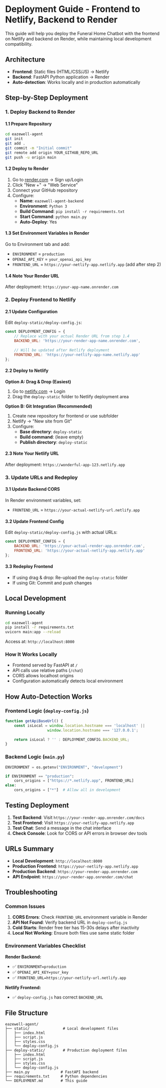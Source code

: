 # Deployment Guide - Frontend to Netlify, Backend to Render

This guide will help you deploy the Funeral Home Chatbot with the frontend on Netlify and backend on Render, while maintaining local development compatibility.

## Architecture
- **Frontend**: Static files (HTML/CSS/JS) → Netlify
- **Backend**: FastAPI Python application → Render  
- **Auto-detection**: Works locally and in production automatically

## Step-by-Step Deployment

### 1. Deploy Backend to Render

#### 1.1 Prepare Repository
```bash
cd eazewell-agent
git init
git add .
git commit -m "Initial commit"
git remote add origin YOUR_GITHUB_REPO_URL
git push -u origin main
```

#### 1.2 Deploy to Render
1. Go to [render.com](https://render.com) → Sign up/Login
2. Click "New +" → "Web Service"
3. Connect your GitHub repository
4. Configure:
   - **Name**: `eazewell-agent-backend`
   - **Environment**: `Python 3`
   - **Build Command**: `pip install -r requirements.txt`
   - **Start Command**: `python main.py`
   - **Auto-Deploy**: Yes

#### 1.3 Set Environment Variables in Render
Go to Environment tab and add:
- `ENVIRONMENT` = `production`
- `OPENAI_API_KEY` = `your_openai_api_key`
- `FRONTEND_URL` = `https://your-netlify-app.netlify.app` (add after step 2)

#### 1.4 Note Your Render URL
After deployment: `https://your-app-name.onrender.com`

### 2. Deploy Frontend to Netlify

#### 2.1 Update Configuration
Edit `deploy-static/deploy-config.js`:
```javascript
const DEPLOYMENT_CONFIG = {
    // Replace with your actual Render URL from step 1.4
    BACKEND_URL: 'https://your-render-app-name.onrender.com',
    
    // Will be updated after Netlify deployment
    FRONTEND_URL: 'https://your-netlify-app-name.netlify.app'
};
```

#### 2.2 Deploy to Netlify
**Option A: Drag & Drop (Easiest)**
1. Go to [netlify.com](https://netlify.com) → Login
2. Drag the `deploy-static` folder to Netlify deployment area

**Option B: Git Integration (Recommended)**
1. Create new repository for frontend or use subfolder
2. Netlify → "New site from Git"
3. Configure:
   - **Base directory**: `deploy-static`
   - **Build command**: (leave empty)
   - **Publish directory**: `deploy-static`

#### 2.3 Note Your Netlify URL
After deployment: `https://wonderful-app-123.netlify.app`

### 3. Update URLs and Redeploy

#### 3.1 Update Backend CORS
In Render environment variables, set:
- `FRONTEND_URL` = `https://your-actual-netlify-url.netlify.app`

#### 3.2 Update Frontend Config
Edit `deploy-static/deploy-config.js` with actual URLs:
```javascript
const DEPLOYMENT_CONFIG = {
    BACKEND_URL: 'https://your-actual-render-app.onrender.com',
    FRONTEND_URL: 'https://your-actual-netlify-app.netlify.app'
};
```

#### 3.3 Redeploy Frontend
- If using drag & drop: Re-upload the `deploy-static` folder
- If using Git: Commit and push changes

## Local Development

### Running Locally
```bash
cd eazewell-agent
pip install -r requirements.txt
uvicorn main:app --reload
```

Access at: `http://localhost:8000`

### How It Works Locally
- Frontend served by FastAPI at `/` 
- API calls use relative paths (`/chat`)
- CORS allows localhost origins
- Configuration automatically detects local environment

## How Auto-Detection Works

### Frontend Logic (`deploy-config.js`)
```javascript
function getApiBaseUrl() {
    const isLocal = window.location.hostname === 'localhost' || 
                   window.location.hostname === '127.0.0.1';
    
    return isLocal ? '' : DEPLOYMENT_CONFIG.BACKEND_URL;
}
```

### Backend Logic (`main.py`)
```python
ENVIRONMENT = os.getenv("ENVIRONMENT", "development")

if ENVIRONMENT == "production":
    cors_origins = ["https://*.netlify.app", FRONTEND_URL]
else:
    cors_origins = ["*"]  # Allow all in development
```

## Testing Deployment

1. **Test Backend**: Visit `https://your-render-app.onrender.com/docs`
2. **Test Frontend**: Visit `https://your-netlify-app.netlify.app`
3. **Test Chat**: Send a message in the chat interface
4. **Check Console**: Look for CORS or API errors in browser dev tools

## URLs Summary
- **Local Development**: `http://localhost:8000`
- **Production Frontend**: `https://your-netlify-app.netlify.app`
- **Production Backend**: `https://your-render-app.onrender.com`
- **API Endpoint**: `https://your-render-app.onrender.com/chat`

## Troubleshooting

### Common Issues
1. **CORS Errors**: Check `FRONTEND_URL` environment variable in Render
2. **API Not Found**: Verify backend URL in `deploy-config.js`
3. **Cold Starts**: Render free tier has 15-30s delays after inactivity
4. **Local Not Working**: Ensure both files use same static folder

### Environment Variables Checklist
**Render Backend:**
- ✅ `ENVIRONMENT=production`
- ✅ `OPENAI_API_KEY=your_key`
- ✅ `FRONTEND_URL=https://your-netlify-url.netlify.app`

**Netlify Frontend:**
- ✅ `deploy-config.js` has correct `BACKEND_URL`

## File Structure
```
eazewell-agent/
├── static/               # Local development files
│   ├── index.html
│   ├── script.js
│   ├── styles.css
│   └── deploy-config.js
├── deploy-static/        # Production deployment files  
│   ├── index.html
│   ├── script.js
│   ├── styles.css
│   └── deploy-config.js
├── main.py              # FastAPI backend
├── requirements.txt     # Python dependencies
└── DEPLOYMENT.md        # This guide
```